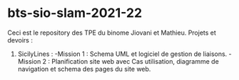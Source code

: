 # bts-sio-slam-2021-22
Ceci est le repository des TPE du binome Jiovani et Mathieu.
Projets et devoirs : 
1) SicilyLines : 
-Mission 1 : Schema UML et logiciel de gestion de liaisons.
-Mission 2 : Planification site web avec Cas utilisation, diagramme de navigation et schema des pages du site web.
